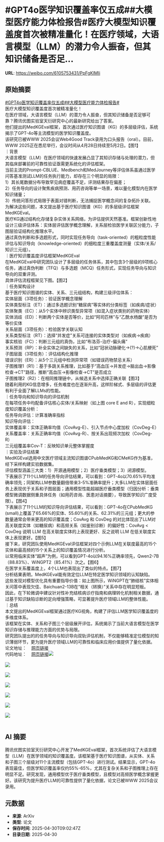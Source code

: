 # #GPT4o医学知识覆盖率仅五成##大模型医疗能力体检报告#医疗大模型知识覆盖度首次被精准量化！在医疗领域，大语言模型（LLM）的潜力令人振奋，但其知识储备是否足...

**URL**: https://weibo.com/6105753431/PpFgKlMIi

## 原始摘要

<a href="https://m.weibo.cn/search?containerid=231522type%3D1%26t%3D10%26q%3D%23GPT4o%E5%8C%BB%E5%AD%A6%E7%9F%A5%E8%AF%86%E8%A6%86%E7%9B%96%E7%8E%87%E4%BB%85%E4%BA%94%E6%88%90%23&amp;extparam=%23GPT4o%E5%8C%BB%E5%AD%A6%E7%9F%A5%E8%AF%86%E8%A6%86%E7%9B%96%E7%8E%87%E4%BB%85%E4%BA%94%E6%88%90%23" data-hide=""><span class="surl-text">#GPT4o医学知识覆盖率仅五成#</span></a><a href="https://m.weibo.cn/search?containerid=231522type%3D1%26t%3D10%26q%3D%23%E5%A4%A7%E6%A8%A1%E5%9E%8B%E5%8C%BB%E7%96%97%E8%83%BD%E5%8A%9B%E4%BD%93%E6%A3%80%E6%8A%A5%E5%91%8A%23&amp;extparam=%23%E5%A4%A7%E6%A8%A1%E5%9E%8B%E5%8C%BB%E7%96%97%E8%83%BD%E5%8A%9B%E4%BD%93%E6%A3%80%E6%8A%A5%E5%91%8A%23" data-hide=""><span class="surl-text">#大模型医疗能力体检报告#</span></a><br>医疗大模型知识覆盖度首次被精准量化！<br>在医疗领域，大语言模型（LLM）的潜力令人振奋，但其知识储备是否足够可靠？腾讯优图实验室天衍研究中心的最新研究给出了答案。<br>他们提出的MedKGEval框架，首次通过医疗知识图谱（KG）的多层级评估，系统揭示了GPT-4o等主流模型的医学知识覆盖度。<br>该研究已被WWW 2025会议Web4Good Track录用为口头报告（oral）。目前，WWW 2025正在悉尼举行，会议时间从4月28日持续至5月2日。【图1】<br>｜背景<br>大语言模型（LLM）在医疗领域的快速发展凸显了其知识存储与处理的潜力，但其临床部署前的可靠性验证亟需更系统化的评估框架。<br>当前主流的Prompt-CBLUE、Medbench和MedJourney等评估体系虽通过医学问答基准测试LLM的任务执行能力，却存在三个明显的局限：<br>1）其长尾数据分布导致罕见病症覆盖不足，评测结果存在偏差；<br>2）任务导向的设计聚焦疾病预测、用药咨询等单一场景，难以量化模型内在医学知识储量；<br>3）传统问答形式局限于表面对错判断，无法捕捉医学概念间的复杂拓扑关联。<br>为解决这些问题，本文提出基于医疗知识图谱（KG）的多层级评估框架MedKGEval。<br>医疗KG通过结构化存储复杂实体关系网络，为评估提供天然基准。框架创新性地设计三级评估体系：实体层评估医学概念理解，关系层检验医学关联区分能力，子图层验证结构化推理水平。<br>通过真伪判断和多选题形式，同时实现任务导向（task-oriented）的粗粒度性能评估与知识导向（knowledge-oriented）的细粒度三重覆盖度测量（实体/关系/知识三元组）。<br>｜医疗知识覆盖度评估框架MedKGEval<br>在MedKGEval中研究团队设计了多层级的任务体系，其中包含3个层级的9项核心任务，通过真伪判断（TFQ）与多选题（MCQ）任务形式，实现任务导向与知识导向的双重评测。<br>具体评估流程框架见下图。【图2】<br>｜任务架构设计<br>基于医疗知识图谱的实体、关系、三元组结构，构建三级评估体系：<br>实体层面（3项任务）：验证医学概念理解<br>实体类型标注（ET）：通过多选题识别“糖尿病”等实体的分类标签（如疾病/症状）<br>实体聚类（EC）：从5个实体中辨识类型异常项（如混入症状类别的药物实体）<br>实体消歧（ED）：判断两个实体是否等价，比如“阿司匹林”与“乙酰水杨酸”是否为等价实体<br>关系层面（3项任务）：检验医学关联认知<br>关系类型标注（RT）：选择“并发症”关系可连接的实体类型对（如疾病→疾病）<br>事实核验（FC）：判断三元组的真伪，比如“布洛芬-治疗-偏头痛”<br>关系预测（RP）：补全实体之间缺失的关系，比如“冠状动脉硬化→(?)→心肌梗死”<br>子图层面（3项任务）：评估结构化推理<br>错误识别（ER）：从5个三元组中检测异常项（如错误药物禁忌关系）<br>子图推理1（R1）：基于多跳关系推理，比如基于“高血压→并发症→脑出血→影像检查→CT”路径，推断“高血压→影像检查→CT”是否成立<br>子图推理2（R2）：在相同推理链中，从候选关系中选择正确关联【图3】<br>随着利用的KG信息增多，任务难度也在逐渐升高，这样阶梯式、多层级的评估更有利于全面了解LLMs的性能。<br>｜任务导向和知识导向的评估机制<br>在每项任务中均配备评估核心实体/关系映射（如上图 core E and R），实现细粒度知识覆盖分析：<br>任务导向评估：计算准确率指标<br>知识导向评估：<br>实体覆盖率：实体正确率均值（CovAvg-E）、引入节点中心度加权（CovDeg-E）<br>关系覆盖率：关系正确率均值（CovAvg-R）、按关系出现频次加权（CovDeg-R）<br>三元组覆盖率Cov-T：反映知识单元整体掌握度<br>｜实验及评估结果<br>MedKGEval选用中文医疗领域主流知识图谱CPubMedKG和CMeKG作为基准，经下采样构建实验数据集。<br>评估模型涵盖三大类：1）开源通用模型；2）医疗垂类模型；3）闭源模型。<br>下表展示了11个LLM的任务导向评估结果，可以看到：GPT-4o以70.65%平均准确率领先；同架构LLM参数量翻倍带来3-5%准确率提升；大多LLM在实体层面任务上表现优于关系和子图层面；通用模型性能超越医疗垂类模型（归因分析：垂类模型微调数据侧重具体任务（如用药咨询、医患对话摘要），导致医学知识广度受限）。【图4】<br>下表展示了11个LLM的知识导向评估结果，可以看到：GPT-4o在CPubMedKG (small)上覆盖了65.66%的实体、55.60%的关系、62.31%的三元组；更大的参数量通常会带来更高的知识覆盖度；CovAvg 和 CovDeg 的对比体现出了LLM对高关联度实体（如糖尿病）和高频关系（如鉴别诊断）的偏好性：CovAvg &lt; CovDeg 说明 LLM 在高关联度实体的上表现更好、反之说明 LLM 在低关联度实体上表现更好。【图5】<br>接下来，研究团队使用MedKGEval评估框架对四个示例LLM在关联度最高的15个实体和最高频的15个关系上的知识覆盖情况进行分析。<br>以常用临床实体“超声”为例，可以看到GPT-4o以94.16%正确率领先，Qwen2-7B（88.83%）、WiNGPT2（85.41%）次之。【图6】<br>在医学关系覆盖度上，4个LLM也表现出了类似的特点。【图7】<br>分析结果表明，MedKGEval能有效定位LLM在特定医学知识领域的认知缺陷。<br>这些发现对模型优化具有重要指导价值：如上图所示，WiNGPT在“肺结核”实体相关问答中表现欠佳、Baichuan2-13B在“相关（转换）”关系中存在明显短板。<br>因此，在下轮微调中建议针对性补充结核病诊疗指南和病理转化机制相关数据，通过基于知识缺陷诊断的定向增强策略，可显著提升医疗领域LLM的整体性能。<br>｜总结<br>本文提出的MedKGEval框架通过医疗KG视角，构建了评估LLM医学知识覆盖度的多维度体系。<br>该框架在实体、关系和子图三个层级展开评估，系统揭示了当前大语言模型在医学知识存储与推理能力方面的优势与局限。<br>研究团队提出的的任务导向与知识导向双轨评估机制，不仅能够精准定位模型的知识薄弱环节，更为提升医疗领域LLM的可靠性和临床应用价值提供了量化依据。<br>论文地址：<a href="https://weibo.cn/sinaurl?u=https%3A%2F%2Fdl.acm.org%2Fdoi%2F10.1145%2F3696410.3714535" data-hide=""><span class="url-icon"><img style="width: 1rem;height: 1rem" src="https://h5.sinaimg.cn/upload/2015/09/25/3/timeline_card_small_web_default.png" referrerpolicy="no-referrer"></span><span class="surl-text">网页链接</span></a><br>代码地址：<a href="https://weibo.cn/sinaurl?u=https%3A%2F%2Fgithub.com%2FZihengZZH%2FMedKGEval" data-hide=""><span class="url-icon"><img style="width: 1rem;height: 1rem" src="https://h5.sinaimg.cn/upload/2015/09/25/3/timeline_card_small_web_default.png" referrerpolicy="no-referrer"></span><span class="surl-text">网页链接</span></a><img style="" src="https://tvax1.sinaimg.cn/large/006Fd7o3gy1i0ywjs1o13j30zk0ck42x.jpg" referrerpolicy="no-referrer"><br><br><img style="" src="https://tvax3.sinaimg.cn/large/006Fd7o3gy1i0ywjucelmj30zk0ihk44.jpg" referrerpolicy="no-referrer"><br><br><img style="" src="https://tvax3.sinaimg.cn/large/006Fd7o3gy1i0ywjreau8j30zk0avq7n.jpg" referrerpolicy="no-referrer"><br><br><img style="" src="https://tvax4.sinaimg.cn/large/006Fd7o3gy1i0ywju6r49j30wl0k0dpy.jpg" referrerpolicy="no-referrer"><br><br><img style="" src="https://tvax1.sinaimg.cn/large/006Fd7o3gy1i0ywju6zk2j30wm0k0n49.jpg" referrerpolicy="no-referrer"><br><br><img style="" src="https://tvax2.sinaimg.cn/large/006Fd7o3gy1i0ywjtq4cgj30zk0gejww.jpg" referrerpolicy="no-referrer"><br><br><img style="" src="https://tvax1.sinaimg.cn/large/006Fd7o3gy1i0ywjtsnepj30zk0gewk4.jpg" referrerpolicy="no-referrer"><br><br>

## AI 摘要

腾讯优图实验室天衍研究中心开发了MedKGEval框架，首次系统评估了大语言模型（LLM）在医学领域的知识覆盖度。该框架基于医疗知识图谱，从实体、关系和子图三个层级对11个主流模型（包括GPT-4o）进行测试。结果显示，GPT-4o表现最佳，但医学知识覆盖率仅约55%-65%，尤其在复杂关系和子图推理上存在明显不足。研究发现，通用模型优于医疗垂类模型，且模型对高频医学概念掌握更好。该研究为提升医疗LLM的可靠性提供了量化依据，论文已被WWW 2025会议录用。

## 元数据

- **来源**: ArXiv
- **类型**: 论文
- **保存时间**: 2025-04-30T09:02:47Z
- **目录日期**: 2025-04-30
